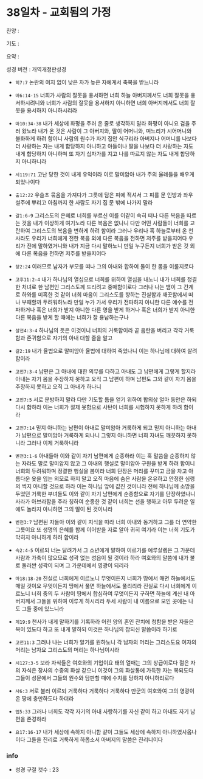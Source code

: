 # 38일차 - 교회됨의 가정

찬양 : 

기도 : 

요약 : 

성경 버전 : 개역개정판성경

- `히7:7` 논란의 여지 없이 낮은 자가 높은 자에게서 축복을 받느니라

- `마6:14-15` 너희가 사람의 잘못을 용서하면 너희 하늘 아버지께서도 너희 잘못을 용서하시려니와 너희가 사람의 잘못을 용서하지 아니하면 너희 아버지께서도 너희 잘못을 용서하지 아니하시리라

- `마10:34-38` 내가 세상에 화평을 주러 온 줄로 생각하지 말라 화평이 아니요 검을 주러 왔노라 내가 온 것은 사람이 그 아버지와, 딸이 어머니와, 며느리가 시어머니와 불화하게 하려 함이니 사람의 원수가 자기 집안 식구리라 아버지나 어머니를 나보다 더 사랑하는 자는 내게 합당하지 아니하고 아들이나 딸을 나보다 더 사랑하는 자도 내게 합당하지 아니하며 또 자기 십자가를 지고 나를 따르지 않는 자도 내게 합당하지 아니하니라

- `시119:71` 고난 당한 것이 내게 유익이라 이로 말미암아 내가 주의 율례들을 배우게 되었나이다 

- `출12:22` 우슬초 묶음을 가져다가 그릇에 담은 피에 적셔서 그 피를 문 인방과 좌우 설주에 뿌리고 아침까지 한 사람도 자기 집 문 밖에 나가지 말라 

- `갈1:6-9` 그리스도의 은혜로 너희를 부르신 이를 이같이 속히 떠나 다른 복음을 따르는 것을 내가 이상하게 여기노라 다른 복음은 없나니 다만 어떤 사람들이 너희를 교란하여 그리스도의 복음을 변하게 하려 함이라 그러나 우리나 혹 하늘로부터 온 천사라도 우리가 너희에게 전한 복음 외에 다른 복음을 전하면 저주를 받을지어다 우리가 전에 말하였거니와 내가 지금 다시 말하노니 만일 누구든지 너희가 받은 것 외에 다른 복음을 전하면 저주를 받을지어다

- `창2:24` 이러므로 남자가 부모를 떠나 그의 아내와 합하여 둘이 한 몸을 이룰지로다

- `고후11:2-4` 내가 하나님의 열심으로 너희를 위하여 열심을 내노니 내가 너희를 정결한 처녀로 한 남편인 그리스도께 드리려고 중매함이로다 그러나 나는 뱀이 그 간계로 하와를 미혹한 것 같이 너희 마음이 그리스도를 향하는 진실함과 깨끗함에서 떠나 부패할까 두려워하노라 만일 누가 가서 우리가 전파하지 아니한 다른 예수를 전파하거나 혹은 너희가 받지 아니한 다른 영을 받게 하거나 혹은 너희가 받지 아니한 다른 복음을 받게 할 때에는 너희가 잘 용납하는구나

- `살전4:3-4` 하나님의 듯은 이것이니 너희의 거룩함이라 곧 음란을 버리고  각각 거룩함과 존귀함으로 자기의 아내 대할 줄을 알고 

- `갈2:19` 내가 율법으로 말미암아 율법에 대하여 죽었나니 이는 하나님에 대하여 살려 함이라

- `고전7:3-4` 남편은 그 아내에 대한 의무를 다하고 아내도 그 남편에게 그렇게 할지라 아내는 자기 몸을 주장하지 못하고 오직 그 남편이 하며 남편도 그와 같이 자기 몸을 주장하지 못하고 오직 그 아내가 하나니

- `고전7:5` 서로 분방하지 말라 다만 기도할 틈을 얻기 위하여 합의상 얼마 동안은 하되 다시 합하라 이는 너희가 절제 못함으로 사탄이 너희를 시험하지 못하게 하려 함이라

- `고전7:14` 믿지 아니하는 남편이 아내로 말미암아 거룩하게 되고 믿지 아니하는 아내가 남편으로 말미암아 거룩하게 되나니 그렇지 아니하면 너희 자녀도 깨끗하지 못하니라 그러나 이제 거룩하니라

- `벧전3:1-6` 아내들아 이와 같이 자기 남편에게 순종하라 이는 혹 말씀을 순종하지 않는 자라도 말로 말미암지 않고 그 아내의 행실로 말미암아 구원을 받게 하려 함이니 너희의 두려워하며 정결한 행실을 봄이라 너희 단장은 머리를 꾸미고 금을 차고 아름다운 옷을 입는 외모로 하지 말고 오직 마음에 숨은 사람을 온유하고 안정한 심령의 썩지 아니할 것으로 하라 이는 하나님 앞에 값진 것이니라 전에 하나님께 소망을 두었던 거룩한 부녀들도 이와 같이 자기 남편에게 순종함으로 자기를 단장하였나니 사라가 아브라함을 주라 칭하여 순종한 것 같이 너희는 선을 행하고 아무 두려운 일에도 놀라지 아니하면 그의 딸이 된 것이니라

- `벧전3:7` 남편된 자들아 이와 같이 지식을 따라 너희 아내와 동거하고 그를 더 연약한 그릇이요 또 생명의 은혜를 함께 이어받을 자로 알아 귀히 여기라 이는 너희 기도가 막히지 아니하게 하려 함이라

- `슥2:4-5` 이르되 너는 달려가서 그 소년에게 말하여 이르기를 예루살렘은 그 가운데 사람과 가축이 많으므로 성곽 없는 성읍이 될 것이라 하라 여호와의 말씀에 내가 불로 둘러싼 성곽이 되며 그 가운데에서 영광이 되리라

- `마18:18-20` 진실로 너희에게 이르노니 무엇이든지 너희가 땅에서 매면 하늘에서도 매일 것이요 무엇이든지 땅에서 풀면 하늘에서도 풀리리라 진실로 다시 너희에게 이르노니 너희 중의 두 사람이 땅에서 합심하여 무엇이든지 구하면 하늘에 계신 내 아버지께서 그들을 위하여 이루게 하시리라 두세 사람이 내 이름으로 모인 곳에는 나도 그들 중에 있느니라

- `계19:9` 천사가 내게 말하기를 기록하라 어린 양의 혼인 잔치에 청함을 받은 자들은 복이 있도다 하고 또 내게 말하되 이것은 하나님의 참되신 말씀이라 하기로

- `고전11:3` 그러나 나는 너희가 알기를 원하노니 각 남자의 머리는 그리스도요 여자의 머리는 남자요 그리스도의 머리는 하나님이시라

- `시127:3-5` 보라 자식들은 여호와의 기업이요 태의 열매는 그의 상급이로다  젊은 자의 자식은 장사의 수중의 화살 같으니  이것이 그의 화살통에 가득한 자는 복되도다 그들이 성문에서 그들의 원수와 담판할 때에 수치를 당하지 아니하리로다

- `사6:3` 서로 불러 이르되 거룩하다 거룩하다 거룩하다 만군의 여호와여 그의 영광이 온 땅에 충만하도다 하더라

- `엡5:33` 그러나 너희도 각각 자기의 아내 사랑하기를 자신 같이 하고 아내도 자기 남편을 존경하라

- `요17:16-17` 내가 세상에 속하지 아니함 같이 그들도 세상에 속하지 아니하였사옵나이다 그들을 진리로 거룩하게 하옵소서 아버지의 말씀은 진리니이다

### info

- 성경 구절 갯수 : 23